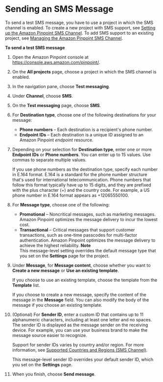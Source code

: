 # Sending an SMS Message<a name="messages-sms"></a>

To send a test SMS message, you have to use a project in which the SMS channel is enabled\. To create a new project with SMS support, see [Setting up the Amazon Pinpoint SMS Channel](channels-sms-setup.md)\. To add SMS support to an existing project, see [Managing the Amazon Pinpoint SMS Channel](channels-sms-manage.md)\.

**To send a test SMS message**

1. Open the Amazon Pinpoint console at [https://console\.aws\.amazon\.com/pinpoint/](https://console.aws.amazon.com/pinpoint/)\.

1. On the **All projects** page, choose a project in which the SMS channel is enabled\.

1. In the navigation pane, choose **Test messaging**\.

1. Under **Channel**, choose **SMS**\.

1. On the **Test messaging** page, choose **SMS**\.

1. For **Destination type**, choose one of the following destinations for your message:
   + **Phone numbers** – Each destination is a recipient's phone number\.
   + **Endpoint IDs** – Each destination is a unique ID assigned to an Amazon Pinpoint *endpoint* resource\.

1. Depending on your selection for **Destination type**, enter one or more **Endpoint IDs** or **Phone numbers**\. You can enter up to 15 values\. Use commas to separate multiple values\.

   If you use phone numbers as the destination type, specify each number in E\.164 format\. E\.164 is a standard for the phone number structure that's used for international telecommunication\. Phone numbers that follow this format typically have up to 15 digits, and they are prefixed with the plus character \(\+\) and the country code\. For example, a US phone number in E\.164 format appears as \+12065550100\.

1. For **Message type**, choose one of the following:
   + **Promotional** – Noncritical messages, such as marketing messages\. Amazon Pinpoint optimizes the message delivery to incur the lowest cost\.
   + **Transactional** – Critical messages that support customer transactions, such as one\-time passcodes for multi\-factor authentication\. Amazon Pinpoint optimizes the message delivery to achieve the highest reliability\.
**Note**  
This message\-level setting overrides the default message type that you set on the **Settings** page for the project\.

1. Under **Message**, for **Message content**, choose whether you want to **Create a new message** or **Use an existing template**\. 

   If you choose to use an existing template, choose the template from the **Template** list\.

   If you choose to create a new message, specify the content of the message in the **Message** field\. You can also modify the body of the message if you choose an existing template\.

1. \(Optional\) For **Sender ID**, enter a custom ID that contains up to 11 alphanumeric characters, including at least one letter and no spaces\. The sender ID is displayed as the message sender on the receiving device\. For example, you can use your business brand to make the message source easier to recognize\.

   Support for sender IDs varies by country and/or region\. For more information, see [Supported Countries and Regions \(SMS Channel\)](channels-sms-countries.md)\.

   This message\-level sender ID overrides your default sender ID, which you set on the **Settings** page\.

1. When you finish, choose **Send message**\.